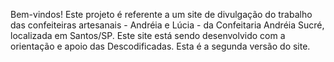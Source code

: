 Bem-vindos! 
Este projeto é referente a um site de divulgação do trabalho das confeiteiras artesanais - Andréia e Lúcia - da Confeitaria Andréia Sucré, localizada em Santos/SP.
Este site está sendo desenvolvido com a orientação e apoio das Descodificadas.
Esta é a segunda versão do site.